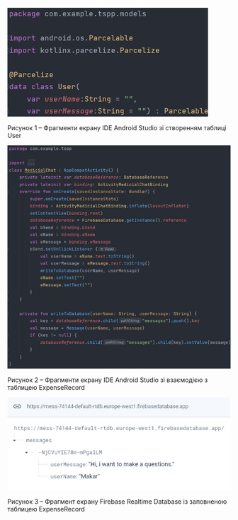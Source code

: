 ![ConstructDB](/3-SoftwareConstruction/2-IDE/ConstructDB.jpg)
<div >
  <p>Рисунок 1 – Фрагменти екрану IDE Android Studio зі створенням таблиці User</p>
</div>

![ConstructDB2](/3-SoftwareConstruction/2-IDE/ConstructDB2.jpg)
<div>
  <p>Рисунок 2 – Фрагменти екрану IDE Android Studio зі взаємодією з таблицею ExpenseRecord</p>
</div>

![ConstructDB2](/3-SoftwareConstruction/2-IDE/ConstructDB3.jpg)
<div >
  <p>Рисунок 3 – Фрагмент екрану Firebase Realtime Database із заповненою таблицею ExpenseRecord</p>
</div>
